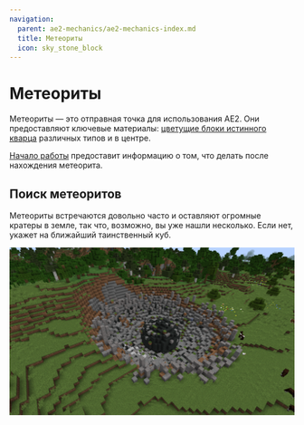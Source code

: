```yaml
---
navigation:
  parent: ae2-mechanics/ae2-mechanics-index.md
  title: Метеориты
  icon: sky_stone_block
---
```


# Метеориты

<GameScene zoom="4" background="transparent">
  <ImportStructure src="../assets/assemblies/meteor_interior.snbt" />
</GameScene>

Метеориты — это отправная точка для использования AE2. Они предоставляют ключевые материалы: [цветущие блоки истинного кварца](../items-blocks-machines/budding_certus.md) различных типов и <ItemLink id="mysterious_cube" /> в центре.

[Начало работы](../getting-started.md) предоставит информацию о том, что делать после нахождения метеорита.

## Поиск метеоритов

Метеориты встречаются довольно часто и оставляют огромные кратеры в земле, так что, возможно, вы уже нашли несколько. Если нет, <ItemLink id="meteorite_compass" /> укажет на ближайший таинственный куб.

![Кратер метеорита](../assets/assemblies/meteorite-crater.png)
